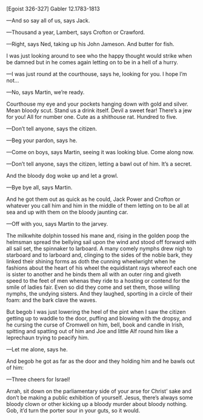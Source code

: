 [Egoist 326-327]
Gabler 12.1783-1813




—And so say all of us, says Jack.

—Thousand a year, Lambert, says Crofton or Crawford.

—Right, says Ned, taking up his John Jameson. And butter for fish.

I was just looking around to see who the happy thought would strike when be damned but in he comes again letting on to be in a hell of a hurry.

—I was just round at the courthouse, says he, looking for you. I hope I’m not...

—No, says Martin, we’re ready.

Courthouse my eye and your pockets hanging down with gold and silver. Mean bloody scut. Stand us a drink itself. Devil a sweet fear! There’s a jew for you! All for number one. Cute as a shithouse rat. Hundred to five.

—Don’t tell anyone, says the citizen.

—Beg your pardon, says he.

—Come on boys, says Martin, seeing it was looking blue. Come along now.

—Don’t tell anyone, says the citizen, letting a bawl out of him. It’s a secret.

And the bloody dog woke up and let a growl.

—Bye bye all, says Martin.

And he got them out as quick as he could, Jack Power and Crofton or whatever you call him and him in the middle of them letting on to be all at sea and up with them on the bloody jaunting car.

—Off with you, says Martin to the jarvey.

The milkwhite dolphin tossed his mane and, rising in the golden poop the helmsman spread the bellying sail upon the wind and stood off forward with all sail set, the spinnaker to larboard. A many comely nymphs drew nigh to starboard and to larboard and, clinging to the sides of the noble bark, they linked their shining forms as doth the cunning wheelwright when he fashions about the heart of his wheel the equidistant rays whereof each one is sister to another and he binds them all with an outer ring and giveth speed to the feet of men whenas they ride to a hosting or contend for the smile of ladies fair. Even so did they come and set them, those willing nymphs, the undying sisters. And they laughed, sporting in a circle of their foam: and the bark clave the waves.


But begob I was just lowering the heel of the pint when I saw the citizen getting up to waddle to the door, puffing and blowing with the dropsy, and he cursing the curse of Cromwell on him, bell, book and candle in Irish, spitting and spatting out of him and Joe and little Alf round him like a leprechaun trying to peacify him.

—Let me alone, says he.

And begob he got as far as the door and they holding him and he bawls out of him:

—Three cheers for Israel!

Arrah, sit down on the parliamentary side of your arse for Christ’ sake and don’t be making a public exhibition of yourself. Jesus, there’s always some bloody clown or other kicking up a bloody murder about bloody nothing. Gob, it’d turn the porter sour in your guts, so it would.

